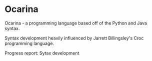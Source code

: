 # Ocarina

Ocarina - a programming language based off of the Python and Java syntax. 

Syntax development heavily influenced by Jarrett Billingsley's Croc programming language.

Progress report:
Sytax development